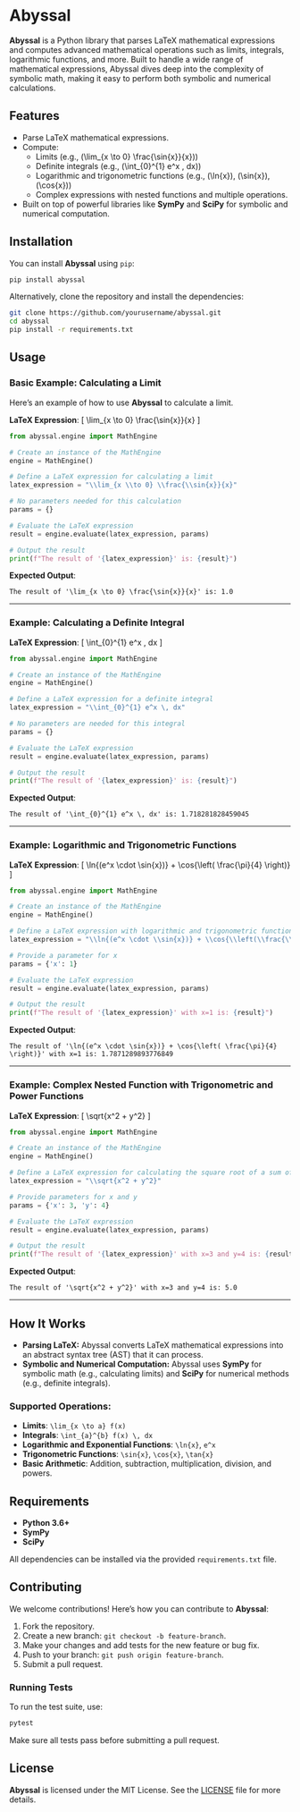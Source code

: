 # Abyssal

**Abyssal** is a Python library that parses LaTeX mathematical expressions and computes advanced mathematical operations such as limits, integrals, logarithmic functions, and more. Built to handle a wide range of mathematical expressions, Abyssal dives deep into the complexity of symbolic math, making it easy to perform both symbolic and numerical calculations.

## Features

- Parse LaTeX mathematical expressions.
- Compute:
  - Limits (e.g., \(\lim_{x \to 0} \frac{\sin{x}}{x}\))
  - Definite integrals (e.g., \(\int_{0}^{1} e^x \, dx\))
  - Logarithmic and trigonometric functions (e.g., \(\ln{x}\), \(\sin{x}\), \(\cos{x}\))
  - Complex expressions with nested functions and multiple operations.
- Built on top of powerful libraries like **SymPy** and **SciPy** for symbolic and numerical computation.

## Installation

You can install **Abyssal** using `pip`:

```bash
pip install abyssal
```

Alternatively, clone the repository and install the dependencies:

```bash
git clone https://github.com/yourusername/abyssal.git
cd abyssal
pip install -r requirements.txt
```

## Usage

### Basic Example: Calculating a Limit

Here’s an example of how to use **Abyssal** to calculate a limit.

**LaTeX Expression**:
\[
\lim_{x \to 0} \frac{\sin{x}}{x}
\]

```python
from abyssal.engine import MathEngine

# Create an instance of the MathEngine
engine = MathEngine()

# Define a LaTeX expression for calculating a limit
latex_expression = "\\lim_{x \\to 0} \\frac{\\sin{x}}{x}"

# No parameters needed for this calculation
params = {}

# Evaluate the LaTeX expression
result = engine.evaluate(latex_expression, params)

# Output the result
print(f"The result of '{latex_expression}' is: {result}")
```

**Expected Output**:
```
The result of '\lim_{x \to 0} \frac{\sin{x}}{x}' is: 1.0
```

---

### Example: Calculating a Definite Integral

**LaTeX Expression**:
\[
\int_{0}^{1} e^x \, dx
\]

```python
from abyssal.engine import MathEngine

# Create an instance of the MathEngine
engine = MathEngine()

# Define a LaTeX expression for a definite integral
latex_expression = "\\int_{0}^{1} e^x \, dx"

# No parameters are needed for this integral
params = {}

# Evaluate the LaTeX expression
result = engine.evaluate(latex_expression, params)

# Output the result
print(f"The result of '{latex_expression}' is: {result}")
```

**Expected Output**:
```
The result of '\int_{0}^{1} e^x \, dx' is: 1.718281828459045
```

---

### Example: Logarithmic and Trigonometric Functions

**LaTeX Expression**:
\[
\ln{(e^x \cdot \sin{x})} + \cos{\left( \frac{\pi}{4} \right)}
\]

```python
from abyssal.engine import MathEngine

# Create an instance of the MathEngine
engine = MathEngine()

# Define a LaTeX expression with logarithmic and trigonometric functions
latex_expression = "\\ln{(e^x \cdot \\sin{x})} + \\cos{\\left(\\frac{\\pi}{4}\\right)}"

# Provide a parameter for x
params = {'x': 1}

# Evaluate the LaTeX expression
result = engine.evaluate(latex_expression, params)

# Output the result
print(f"The result of '{latex_expression}' with x=1 is: {result}")
```

**Expected Output**:
```
The result of '\ln{(e^x \cdot \sin{x})} + \cos{\left( \frac{\pi}{4} \right)}' with x=1 is: 1.7871289893776849
```

---

### Example: Complex Nested Function with Trigonometric and Power Functions

**LaTeX Expression**:
\[
\sqrt{x^2 + y^2}
\]

```python
from abyssal.engine import MathEngine

# Create an instance of the MathEngine
engine = MathEngine()

# Define a LaTeX expression for calculating the square root of a sum of squares
latex_expression = "\\sqrt{x^2 + y^2}"

# Provide parameters for x and y
params = {'x': 3, 'y': 4}

# Evaluate the LaTeX expression
result = engine.evaluate(latex_expression, params)

# Output the result
print(f"The result of '{latex_expression}' with x=3 and y=4 is: {result}")
```

**Expected Output**:
```
The result of '\sqrt{x^2 + y^2}' with x=3 and y=4 is: 5.0
```

---

## How It Works

- **Parsing LaTeX:** Abyssal converts LaTeX mathematical expressions into an abstract syntax tree (AST) that it can process.
- **Symbolic and Numerical Computation:** Abyssal uses **SymPy** for symbolic math (e.g., calculating limits) and **SciPy** for numerical methods (e.g., definite integrals).

### Supported Operations:
- **Limits**: `\lim_{x \to a} f(x)`
- **Integrals**: `\int_{a}^{b} f(x) \, dx`
- **Logarithmic and Exponential Functions**: `\ln{x}`, `e^x`
- **Trigonometric Functions**: `\sin{x}`, `\cos{x}`, `\tan{x}`
- **Basic Arithmetic**: Addition, subtraction, multiplication, division, and powers.

## Requirements

- **Python 3.6+**
- **SymPy**
- **SciPy**

All dependencies can be installed via the provided `requirements.txt` file.

## Contributing

We welcome contributions! Here’s how you can contribute to **Abyssal**:

1. Fork the repository.
2. Create a new branch: `git checkout -b feature-branch`.
3. Make your changes and add tests for the new feature or bug fix.
4. Push to your branch: `git push origin feature-branch`.
5. Submit a pull request.

### Running Tests

To run the test suite, use:

```bash
pytest
```

Make sure all tests pass before submitting a pull request.

## License

**Abyssal** is licensed under the MIT License. See the [LICENSE](LICENSE) file for more details.
